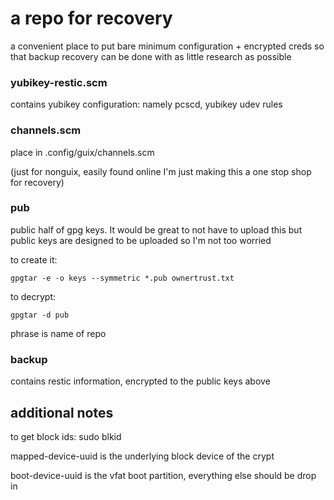 # a repo for recovery
a convenient place to put bare minimum configuration + encrypted creds so that backup recovery can be done with as little research as possible

### yubikey-restic.scm
contains yubikey configuration: namely pcscd, yubikey udev rules

### channels.scm
place in .config/guix/channels.scm

(just for nonguix, easily found online I'm just making this a one stop shop for recovery)

### pub
public half of gpg keys. It would be great to not have to upload this but public keys are designed to be uploaded so I'm not too worried

to create it:
```
gpgtar -e -o keys --symmetric *.pub ownertrust.txt
```

to decrypt:
```
gpgtar -d pub
```

phrase is name of repo

### backup
contains restic information, encrypted to the public keys above

## additional notes
to get block ids: sudo blkid

mapped-device-uuid is the underlying block device of the crypt

boot-device-uuid is the vfat boot partition, everything else should be drop in
